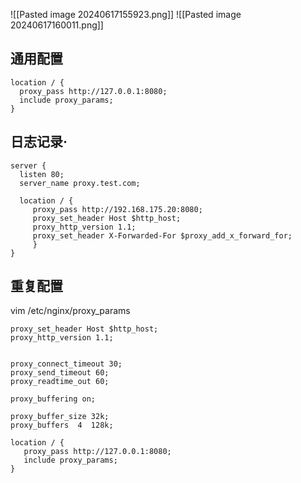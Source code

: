 ![[Pasted image 20240617155923.png]]
![[Pasted image 20240617160011.png]]

## 通用配置
```shell
location / {
  proxy_pass http://127.0.0.1:8080;
  include proxy_params;
}

```


## 日志记录·
```shell
server {
  listen 80;
  server_name proxy.test.com;

  location / {
     proxy_pass http://192.168.175.20:8080;
     proxy_set_header Host $http_host;
     proxy_http_version 1.1;
     proxy_set_header X-Forwarded-For $proxy_add_x_forward_for;
     }
}
```
## 重复配置
vim /etc/nginx/proxy_params
```shell
proxy_set_header Host $http_host;
proxy_http_version 1.1;


proxy_connect_timeout 30;
proxy_send_timeout 60;
proxy_readtime_out 60;

proxy_buffering on;

proxy_buffer_size 32k;
proxy_buffers  4  128k;
```

```shell
location / {
   proxy_pass http://127.0.0.1:8080;
   include proxy_params;
}
```